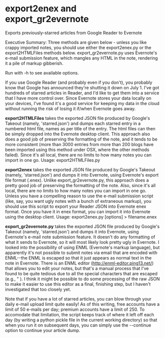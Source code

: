 export2enex and export_gr2evernote
==================

Exports previously-starred articles from Google Reader to Evernote

Executive Summary: Three methods are given below - unless you like crappy imported notes,
you should use either the export2enex.py or the export2HTMLFiles methods below.
export_gr2evernote.py uses Evernote's e-mail submission feature, which mangles
any HTML in the note, rendering it a pile of markup gibberish.

Run with -h to see available options.

If you use Google Reader (and probably even if you don't), you probably know 
that Google has announced they're shutting it down on July 1.  I've
got hundreds of starred articles in Reader, and I'd like to get them into
a service that I have more control over.  Since Evernote stores your data
locally on your devices, I've found it's a good service for keeping my 
data in the cloud without running the risk of losing it if/when Evernote
goes away.

**export2HTMLFiles** takes the exported JSON file produced by Google's Takeout
(namely, 'starred.json') and dumps each starred entry in a numbered html file,
names as per title of the entry. The html files can then be simply dropped into the
Evernote desktop client.
This approach also does a good job of preserving the formatting of the note, and
it tends to be more consistent (more than 3000 entries from more than 200 blogs
have been imported using this method under OSX, where the other methods failed).
Since it's all local, there are no limits to how many notes you can  import in one go.
    Usage: export2HTMLFiles.py

**export2enex** takes the exported JSON file produced by Google's Takeout
(namely, 'starred.json') and dumps it into Evernote, using Evernote's 
export file format (.enex).  Unlike export_gr2evernote.py, this approach
does a pretty good job of preserving the formatting of the note.  Also,
since it's all local, there are no limits to how many notes you can 
import in one go.  Unless you have a compelling reason to use the 
e-mail submission script (like, say, you want ugly notes with a bunch
of extraneous markup), you should use this script to export your Reader
JSON into Evernote enex format.  Once you have it in enex format, you
can import it into Evernote using the desktop client.
    Usage: export2enex.py [options] > filename.enex

**export_gr2evernote.py** takes the exported JSON file produced by Google's 
Takeout (namely, 'starred.json') and dumps it into Evernote, using Evernote's 
e-mail note submission feature.  It doesn't do any formatting of what it
sends to Evernote, so it will most likely look pretty ugly in Evernote.
I looked into the possibility of using ENML (Evernote's markup language),
but apparently it's not possible to submit notes via email that are encoded with
ENML--the ENML is escaped so that it just appears as normal text in the note 
in Evernote.
There is an ENML editor (http://enml-editor.ping13.net/) that allows you 
to edit your notes, but that's a manual process that I've found to be
quite tedious due to all the special characters that are escaped (e.g.,
&quot; ).  I think it might be possible to do some processing of the raw 
JSON to make it easier to use this editor as a final, finishing step, but
I haven't investigated that too closely yet.

Note that if you have a lot of starred articles, you can blow through your 
daily e-mail upload limit quite easily!  As of this writing, free accounts 
have a limit of 50 e-mails per day; premium accounts have a limit of 250.
To accomodate that limitation, the script keeps track of where it left off 
each day (by writing a python pickle file in the current working directory) 
so that when you run it on subsequent days, you can simply use the --continue 
option to continue your article dump.
